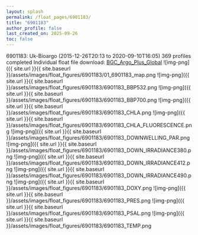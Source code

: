 ```yaml
---
layout: splash
permalink: /float_pages/6901183/
title: "6901183"
author_profile: false
last_created_on: 2025-09-26
toc: false
---
```

 
6901183: Uk-Bioargo (2015-12-26T20:13 to 2020-09-10T16:05)
369 profiles completed
Individual float file download: [BGC_Argo_Plus_Global](https://ftp.soest.hawaii.edu/bgc_argo_plus/Individual_Floats/outliers_removed/6901183_Sprof_processed.nc)
![img-png]({{ site.url }}{{ site.baseurl }}/assets/images/float_figures/6901183/01_6901183_map.png
![img-png]({{ site.url }}{{ site.baseurl }}/assets/images/float_figures/6901183/6901183_BBP532.png
![img-png]({{ site.url }}{{ site.baseurl }}/assets/images/float_figures/6901183/6901183_BBP700.png
![img-png]({{ site.url }}{{ site.baseurl }}/assets/images/float_figures/6901183/6901183_CHLA.png
![img-png]({{ site.url }}{{ site.baseurl }}/assets/images/float_figures/6901183/6901183_CHLA_FLUORESCENCE.png
![img-png]({{ site.url }}{{ site.baseurl }}/assets/images/float_figures/6901183/6901183_DOWNWELLING_PAR.png
![img-png]({{ site.url }}{{ site.baseurl }}/assets/images/float_figures/6901183/6901183_DOWN_IRRADIANCE380.png
![img-png]({{ site.url }}{{ site.baseurl }}/assets/images/float_figures/6901183/6901183_DOWN_IRRADIANCE412.png
![img-png]({{ site.url }}{{ site.baseurl }}/assets/images/float_figures/6901183/6901183_DOWN_IRRADIANCE490.png
![img-png]({{ site.url }}{{ site.baseurl }}/assets/images/float_figures/6901183/6901183_DOXY.png
![img-png]({{ site.url }}{{ site.baseurl }}/assets/images/float_figures/6901183/6901183_PRES.png
![img-png]({{ site.url }}{{ site.baseurl }}/assets/images/float_figures/6901183/6901183_PSAL.png
![img-png]({{ site.url }}{{ site.baseurl }}/assets/images/float_figures/6901183/6901183_TEMP.png
